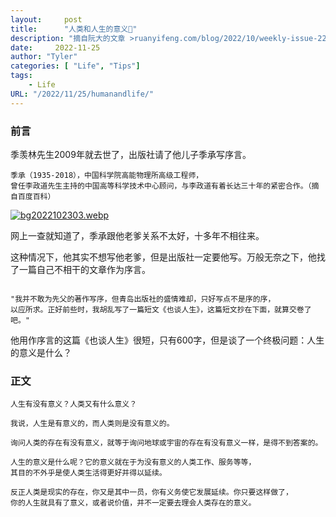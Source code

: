 ```yaml
---
layout:     post
title:      "人类和人生的意义🧘"
description: "摘自阮大的文章 >ruanyifeng.com/blog/2022/10/weekly-issue-228.html"
date:     2022-11-25
author: "Tyler"
categories: [ "Life", "Tips"]
tags:
    - Life
URL: "/2022/11/25/humanandlife/"
---
```


### 前言

季羡林先生2009年就去世了，出版社请了他儿子季承写序言。

```
季承（1935-2018），中国科学院高能物理所高级工程师，
曾任李政道先生主持的中国高等科学技术中心顾问，与李政道有着长达三十年的紧密合作。（摘自百度百科）

```
[![bg2022102303.webp](https://i.postimg.cc/T32GrqZq/bg2022102303.webp)](https://postimg.cc/gn7fpRcn)

网上一查就知道了，季承跟他老爹关系不太好，十多年不相往来。

这种情况下，他其实不想写他老爹，但是出版社一定要他写。万般无奈之下，他找了一篇自己不相干的文章作为序言。
```

"我并不敢为先父的著作写序，但青岛出版社的盛情难却，只好写点不是序的序，
以应所求。正好前些时，我胡乱写了一篇短文《也谈人生》，这篇短文抄在下面，就算交卷了吧。"

```
他用作序言的这篇《也谈人生》很短，只有600字，但是谈了一个终极问题：人生的意义是什么？

### 正文



```
人生有没有意义？人类又有什么意义？

我说，人生是有意义的，而人类则是没有意义的。

询问人类的存在有没有意义，就等于询问地球或宇宙的存在有没有意义一样，是得不到答案的。

人生的意义是什么呢？它的意义就在于为没有意义的人类工作、服务等等，
其目的不外乎是使人类生活得更好并得以延续。

反正人类是现实的存在，你又是其中一员，你有义务使它发展延续。你只要这样做了，
你的人生就具有了意义，或者说价值，并不一定要去理会人类存在的意义。
```
